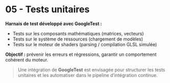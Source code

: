 # 05 - Tests unitaires

**Harnais de test développé avec GoogleTest :**

- Tests sur les composants mathématiques (matrices, vecteurs)
- Tests sur le système de ressources (chargement de modèles)
- Tests sur le moteur de shaders (parsing / compilation GLSL simulée)

**Objectif :** prévenir les erreurs et régressions, garantir un comportement cohérent du moteur.

> Une intégration de **GoogleTest** est envisagée pour structurer les tests unitaires et les automatiser dans le pipeline d’intégration continue.
